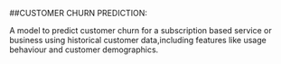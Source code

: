 ##CUSTOMER CHURN PREDICTION:

A model to predict customer churn for a subscription based service or business using historical customer data,including features like usage behaviour and customer demographics.
